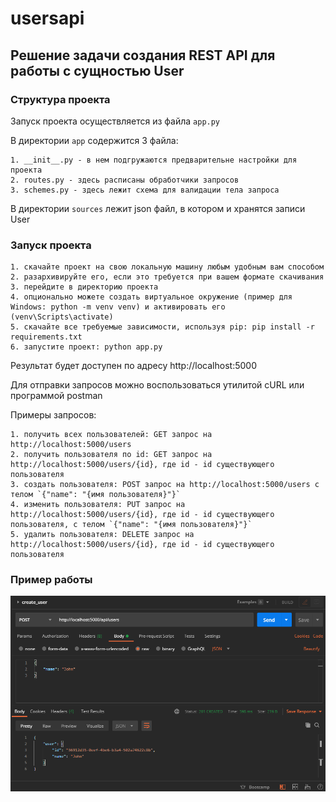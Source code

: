 # usersapi
## Решение задачи создания REST API для работы с сущностью User

### Структура проекта
Запуск проекта осуществляется из файла `app.py`

В директории `app` содержится 3 файла:

    1. __init__.py - в нем подгружаются предварительне настройки для проекта
    2. routes.py - здесь расписаны обработчики запросов
    3. schemes.py - здесь лежит схема для валидации тела запроса

В директории `sources` лежит json файл, в котором и хранятся записи User

### Запуск проекта

    1. скачайте проект на свою локальную машину любым удобным вам способом
    2. разархивируйте его, если это требуется при вашем формате скачивания
    3. перейдите в директорию проекта
    4. опционально можете создать виртуальное окружение (пример для Windows: python -m venv venv) и активировать его (venv\Scripts\activate)
    5. скачайте все требуемые зависимости, используя pip: pip install -r requirements.txt
    6. запустите проект: python app.py

Результат будет доступен по адресу http://localhost:5000

Для отправки запросов можно воспользоваться утилитой cURL или программой postman

Примеры запросов:

    1. получить всех пользователей: GET запрос на http://localhost:5000/users
    2. получить пользователя по id: GET запрос на http://localhost:5000/users/{id}, где id - id существующего пользователя
    3. создать пользователя: POST запрос на http://localhost:5000/users с телом `{"name": "{имя пользователя}"}`
    4. изменить пользователя: PUT запрос на http://localhost:5000/users/{id}, где id - id существующего пользователя, с телом `{"name": "{имя пользователя}"}`
    5. удалить пользователя: DELETE запрос на http://localhost:5000/users/{id}, где id - id существующего пользователя

### Пример работы
![Пример работы](sources/img/example.png)
